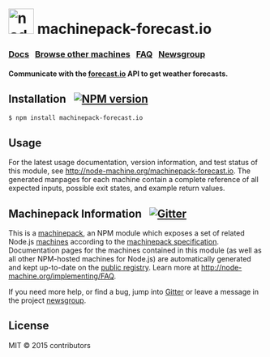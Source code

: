 
<h1>
  <a href="http://node-machine.org" title="Node-Machine public registry"><img alt="node-machine logo" title="Node-Machine Project" src="http://node-machine.org/images/machine-anthropomorph-for-white-bg.png" width="50" /></a>
  machinepack-forecast.io
</h1>

### [Docs](http://node-machine.org/machinepack-forecast.io) &nbsp; [Browse other machines](http://node-machine.org/machinepacks) &nbsp;  [FAQ](http://node-machine.org/implementing/FAQ)  &nbsp;  [Newsgroup](https://groups.google.com/forum/?hl=en#!forum/node-machine)

#### Communicate with the [forecast.io](https://developer.forecast.io) API to get weather forecasts.
 

## Installation &nbsp; [![NPM version](https://badge.fury.io/js/machinepack-forecast.io.svg)](http://badge.fury.io/js/machinepack-forecast.io)

```sh
$ npm install machinepack-forecast.io
```

## Usage

For the latest usage documentation, version information, and test status of this module, see <a href="http://node-machine.org/machinepack-forecast.io" title="Communicate with the forecast.io API to get weather forecasts. (for node.js)">http://node-machine.org/machinepack-forecast.io</a>.  The generated manpages for each machine contain a complete reference of all expected inputs, possible exit states, and example return values.  


## Machinepack Information &nbsp; [![Gitter](https://badges.gitter.im/JoinChat.svg)](https://gitter.im/node-machine/general?utm_source=badge&utm_medium=badge&utm_campaign=pr-badge&utm_content=badge)

This is a [machinepack](http://node-machine.org/machinepacks), an NPM module which exposes a set of related Node.js [machines](http://node-machine.org/spec/machine) according to the [machinepack specification](http://node-machine.org/spec/machinepack).
Documentation pages for the machines contained in this module (as well as all other NPM-hosted machines for Node.js) are automatically generated and kept up-to-date on the <a href="http://node-machine.org" title="Public machine registry for Node.js">public registry</a>.
Learn more at <a href="http://node-machine.org/implementing/FAQ" title="Machine Project FAQ (for implementors)">http://node-machine.org/implementing/FAQ</a>.

If you need more help, or find a bug, jump into [Gitter](https://gitter.im/node-machine/general) or leave a message in the project [newsgroup](https://groups.google.com/forum/?hl=en#!forum/node-machine).

## License

MIT &copy; 2015 contributors

